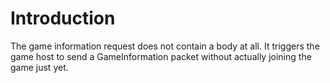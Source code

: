 # Introduction #

The game information request does not contain a body at all. It triggers the game host to send a GameInformation packet without actually joining the game just yet.